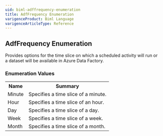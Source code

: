 ```yaml
---
uid: biml-adffrequency-enumeration
title: AdfFrequency Enumeration
varigenceProduct: Biml Language
varigenceArticleType: Reference
---
```


## AdfFrequency Enumeration<div class="LanguageSummary"><div class ="SummaryItem">Provides options for the time slice on which a scheduled activity will run or a dataset will be available in Azure Data Factory.</div></div><div class="EnumValueGroup">### Enumeration Values<table id="EnumValue" class="MemberList"><tbody><tr><th class="MemberNameColumnHeader">Name</th><th class="MemberSummaryColumnHeader">Summary</th></tr><tr class="cd0"><td class="MemberName">Minute</td><td class="MemberSummary"><div class ="SummaryItem">Specifies a time slice of a minute.</div></td></tr><tr class="cd1"><td class="MemberName">Hour</td><td class="MemberSummary"><div class ="SummaryItem">Specifies a time slice of an hour.</div></td></tr><tr class="cd0"><td class="MemberName">Day</td><td class="MemberSummary"><div class ="SummaryItem">Specifies a time slice of a day.</div></td></tr><tr class="cd1"><td class="MemberName">Week</td><td class="MemberSummary"><div class ="SummaryItem">Specifies a time slice of a week.</div></td></tr><tr class="cd0"><td class="MemberName">Month</td><td class="MemberSummary"><div class ="SummaryItem">Specifies a time slice of a month.</div></td></tr></tbody></table></div>